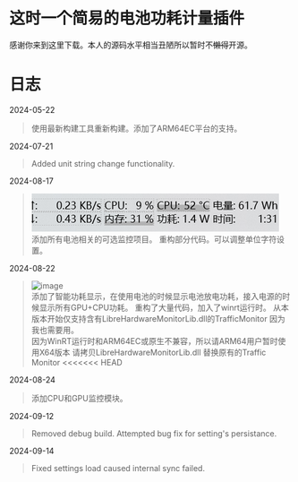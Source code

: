 # 这时一个简易的电池功耗计量插件

感谢你来到这里下载。本人的源码水平相当丑陋所以暂时不~~懒得~~开源。

# 日志

2024-05-22
> 使用最新构建工具重新构建。添加了ARM64EC平台的支持。

2024-07-21

> Added unit string change functionality.

2024-08-17

> ![1723880812341](image/README/1723880812341.png)  
> 添加所有电池相关的可选监控项目。 重构部分代码。可以调整单位字符设置。
>
2024-08-22

> ![image](https://github.com/user-attachments/assets/f2731d15-1c09-4169-b67c-181ea9b2b72c)  
> 添加了智能功耗显示，在使用电池的时候显示电池放电功耗，接入电源的时候显示所有GPU+CPU功耗。
> 重构了大量代码，加入了winrt运行时。 从本版本开始仅支持含有LibreHardwareMonitorLib.dll的TrafficMonitor
> 因为我也需要用。  
> 因为WinRT运行时和ARM64EC或原生不兼容，所以请ARM64用户暂时使用X64版本
> 请拷贝LibreHardwareMonitorLib.dll 替换原有的Traffic Monitor
<<<<<<< HEAD
>


2024-08-24
> 添加CPU和GPU监控模块。
>

2024-09-12
> Removed debug build.
> Attempted bug fix for setting's persistance.
> 

2024-09-14
> Fixed settings load caused internal sync failed.
